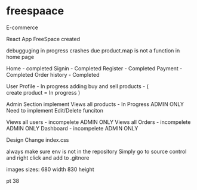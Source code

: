 # freespaace
E-commerce

React App FreeSpace created 

debugguging in progress
crashes due product.map is not a function in home page

Home - completed
Signin - Completed
Register - Completed
Payment - Completed
Order history - Completed

User Profile - In progress
adding buy and sell products - 
(   
    create product = In progress
)

Admin Section implement
Views all products - In Progress ADMIN ONLY
Need to implement Edit/Delete funciton



Views all users - incompelete  ADMIN ONLY
Views all Orders - incompelete  ADMIN ONLY
Dashboard - incompelete  ADMIN ONLY

Design Change index.css


always make sure env is not in the repository 
Simply go to source control and right click and add to .gitnore



images sizes:
680 width 830 height

pt 38